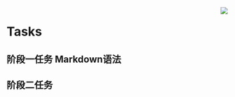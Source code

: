 <img align="right" src="https://github-readme-stats.vercel.app/api?username=onevcat&show_icons=true&icon_color=CE1D2D&text_color=718096&bg_color=ffffff&hide_title=true" />

#  **Tasks**
## 阶段一任务 Markdown语法 
## 阶段二任务
